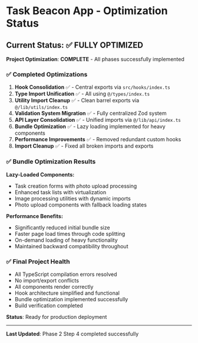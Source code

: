 
# Task Beacon App - Optimization Status

## Current Status: ✅ **FULLY OPTIMIZED**

**Project Optimization**: **COMPLETE** - All phases successfully implemented

### ✅ Completed Optimizations

1. **Hook Consolidation** ✅ - Central exports via `src/hooks/index.ts`
2. **Type Import Unification** ✅ - All using `@/types/index.ts`  
3. **Utility Import Cleanup** ✅ - Clean barrel exports via `@/lib/utils/index.ts`
4. **Validation System Migration** ✅ - Fully centralized Zod system
5. **API Layer Consolidation** ✅ - Unified imports via `@/lib/api/index.ts`
6. **Bundle Optimization** ✅ - Lazy loading implemented for heavy components
7. **Performance Improvements** ✅ - Removed redundant custom hooks
8. **Import Cleanup** ✅ - Fixed all broken imports and exports

### ✅ Bundle Optimization Results

**Lazy-Loaded Components:**
- Task creation forms with photo upload processing
- Enhanced task lists with virtualization
- Image processing utilities with dynamic imports
- Photo upload components with fallback loading states

**Performance Benefits:**
- Significantly reduced initial bundle size
- Faster page load times through code splitting
- On-demand loading of heavy functionality
- Maintained backward compatibility throughout

### ✅ Final Project Health

- All TypeScript compilation errors resolved
- No import/export conflicts
- All components render correctly
- Hook architecture simplified and functional
- Bundle optimization implemented successfully
- Build verification completed

**Status**: Ready for production deployment

---
**Last Updated**: Phase 2 Step 4 completed successfully
